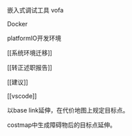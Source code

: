 嵌入式调试工具 vofa

Docker

platformIO开发环境

[[系统环境迁移]]

[[转正述职报告]]

[[建议]]

[[vscode]]

以base link延伸，在代价地图上规定目标点。

  

costmap中生成障碍物后的目标点延伸。